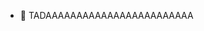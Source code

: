 - 👋 TADAAAAAAAAAAAAAAAAAAAAAAAA


<!---
Sviv2255/Sviv2255 is a ✨ special ✨ repository because its `README.md` (this file) appears on your GitHub profile.
You can click the Preview link to take a look at your changes.
--->
